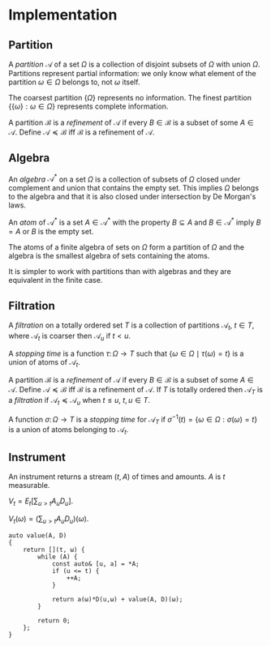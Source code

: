 # Implementation

## Partition

A _partition_ $\mathcal{A}$ of a set $Ω$ is a collection of disjoint subsets
of $Ω$ with union $Ω$. Partitions represent partial information:
we only know what element of the partition $ω\in Ω$ belongs to, not
$ω$ itself.

The coarsest partition $\{Ω\}$ represents no information. The finest
partition $\{\{ω\}:ω\in Ω\}$ represents complete information.

A partition $\mathcal{B}$ is a _refinement_ of $\mathcal{A}$ if every
$B\in\mathcal{B}$ is a subset of some $A\in\mathcal{A}$.
Define $\mathcal{A}\preceq \mathcal{B}$ iff $\mathcal{B}$ is a refinement of $\mathcal{A}$.

## Algebra

An _algebra_ $\mathcal{A}^*$ on a set $Ω$ is a collection of subsets of $Ω$
closed under complement and union that contains the empty set.
This implies $Ω$ belongs to the algebra and that it is also closed
under intersection by De Morgan's laws.

An _atom_ of $\mathcal{A}^*$ is a set $A\in\mathcal{A}^*$ with the property
$B\subseteq A$ and $B\in\mathcal{A}^*$ imply $B = A$ or $B$ is the empty set.

The atoms of a finite algebra of sets on $Ω$ form a partition of $Ω$
and the algebra is the smallest algebra of sets containing the atoms.

It is simpler to work with partitions than with algebras and they are
equivalent in the finite case.

## Filtration

A _filtration_ on a totally ordered set $T$ is a collection of partitions $\mathcal{A}_t$, $t\in T$,
where $\mathcal{A}_t$ is coarser then $\mathcal{A}_u$ if $t < u$.

A _stopping time_ is a function $τ\colon Ω\to T$ such that
$\{ω\in Ω\mid τ(ω) = t\}$ is a union of atoms of $\mathcal{A}_t$.

A partition $\mathcal{B}$ is a _refinement_ of $\mathcal{A}$ if every
$B\in\mathcal{B}$ is a subset of some $A\in\mathcal{A}$.
Define $\mathcal{A}\preceq \mathcal{B}$ iff $\mathcal{B}$ is a refinement of $\mathcal{A}$.
If $T$ is totally ordered then $\mathcal{A}_T$ is a _filtration_ if
$\mathcal{A}_t\preceq\mathcal{A}_u$ when $t\le u$, $t,u\in T$.

A function $σ\colon Ω\to T$ is a _stopping time_ for $\mathcal{A}_T$ if
$σ^{-1}(t) = \{ω\in Ω:σ(ω) = t\}$ is a union of atoms belonging to $\mathcal{A}_t$.

## Instrument

An instrument returns a stream $(t, A)$ of times and amounts. $A$ is $t$ measurable.

$V_t = E_t[\sum_{u > t} A_u D_u]$.

$V_t(ω) =(\sum_{u > t} A_u D_u)(ω)$.

```
auto value(A, D)
{
	return [](t, ω) {
		while (A) {
			const auto& [u, a] = *A;
			if (u <= t) {
				++A;
			}

			return a(ω)*D(u,ω) + value(A, D)(ω);
		}

		return 0;
	};
}
```

